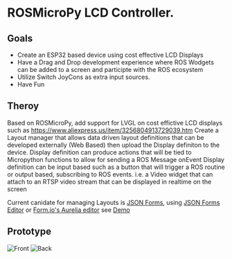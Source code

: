 # ROSMicroPy LCD Controller.

## Goals
* Create an ESP32 based device using cost effective LCD Displays
* Have a Drag and Drop development experience where ROS Wodgets can be added to a screen and participte with the ROS ecosystem
* Utilize Switch JoyCons as extra input sources. 
* Have Fun

## Theroy
Based on ROSMicroPy, add support for LVGL on cost effictive LCD displays such as https://www.aliexpress.us/item/3256804913729039.htm
Create a Layout manager that allows data driven layout definitions that can be developed externally (Web Based) then upload the Display definiton to the device.
Display definition can produce actions that will be tied to Micropython functions to allow for sending a ROS Message onEvent
Display definition can be input based such as a button that will trigger a ROS routine or output based, subscribing to ROS events. i.e. a Video widget that can attach to an RTSP video stream that can be displayed in realtime on the screen

Current canidate for managing Layouts is [JSON Forms](https://jsonforms.io/), using [JSON Forms Editor](https://jsonforms-editor.netlify.app) or [Form.io's Aurelia editor](https://github.com/formio/aurelia-formio) see [Demo](https://formio.github.io/aurelia-formio/)

## Prototype

![Front](../../docs/images/SwitchFrontv2.png)
![Back](../../docs/images/SwitchBackv2.png)
